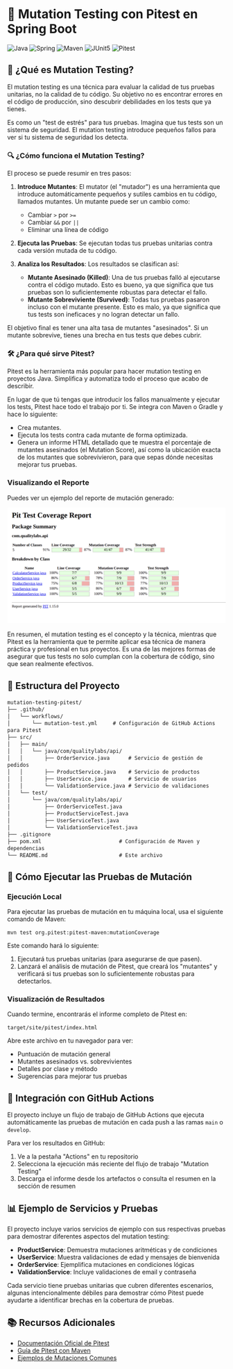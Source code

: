 # 🧪 Mutation Testing con Pitest en Spring Boot

![Java](https://img.shields.io/badge/Java-ED8B00?style=for-the-badge&logo=openjdk&logoColor=white)
![Spring](https://img.shields.io/badge/Spring-6DB33F?style=for-the-badge&logo=spring&logoColor=white)
![Maven](https://img.shields.io/badge/Maven-C71A36?style=for-the-badge&logo=apache-maven&logoColor=white)
![JUnit5](https://img.shields.io/badge/Junit5-25A162?style=for-the-badge&logo=junit5&logoColor=white)
![Pitest](https://img.shields.io/badge/Pitest-FFD700?style=for-the-badge&logo=java&logoColor=black)



## 🚀 ¿Qué es Mutation Testing?

El mutation testing es una técnica para evaluar la calidad de tus pruebas unitarias, no la calidad de tu código. Su objetivo no es encontrar errores en el código de producción, sino descubrir debilidades en los tests que ya tienes.

Es como un "test de estrés" para tus pruebas. Imagina que tus tests son un sistema de seguridad. El mutation testing introduce pequeños fallos para ver si tu sistema de seguridad los detecta.

### 🔍 ¿Cómo funciona el Mutation Testing?

El proceso se puede resumir en tres pasos:

1. **Introduce Mutantes**: El mutator (el "mutador") es una herramienta que introduce automáticamente pequeños y sutiles cambios en tu código, llamados mutantes. Un mutante puede ser un cambio como:
   - Cambiar `>` por `>=`
   - Cambiar `&&` por `||`
   - Eliminar una línea de código

2. **Ejecuta las Pruebas**: Se ejecutan todas tus pruebas unitarias contra cada versión mutada de tu código.

3. **Analiza los Resultados**: Los resultados se clasifican así:
   - **Mutante Asesinado (Killed)**: Una de tus pruebas falló al ejecutarse contra el código mutado. Esto es bueno, ya que significa que tus pruebas son lo suficientemente robustas para detectar el fallo.
   - **Mutante Sobreviviente (Survived)**: Todas tus pruebas pasaron incluso con el mutante presente. Esto es malo, ya que significa que tus tests son ineficaces y no logran detectar un fallo.

El objetivo final es tener una alta tasa de mutantes "asesinados". Si un mutante sobrevive, tienes una brecha en tus tests que debes cubrir.

### 🛠️ ¿Para qué sirve Pitest?

Pitest es la herramienta más popular para hacer mutation testing en proyectos Java. Simplifica y automatiza todo el proceso que acabo de describir.

En lugar de que tú tengas que introducir los fallos manualmente y ejecutar los tests, Pitest hace todo el trabajo por ti. Se integra con Maven o Gradle y hace lo siguiente:
- Crea mutantes.
- Ejecuta los tests contra cada mutante de forma optimizada.
- Genera un informe HTML detallado que te muestra el porcentaje de mutantes asesinados (el Mutation Score), así como la ubicación exacta de los mutantes que sobrevivieron, para que sepas dónde necesitas mejorar tus pruebas.

### Visualizando el Reporte

Puedes ver un ejemplo del reporte de mutación generado:

![Mutation Testing Report](docs/images/report.png)

En resumen, el mutation testing es el concepto y la técnica, mientras que Pitest es la herramienta que te permite aplicar esa técnica de manera práctica y profesional en tus proyectos. Es una de las mejores formas de asegurar que tus tests no solo cumplan con la cobertura de código, sino que sean realmente efectivos.


## 📂 Estructura del Proyecto

```
mutation-testing-pitest/
├── .github/
│   └── workflows/
│       └── mutation-test.yml     # Configuración de GitHub Actions para Pitest
├── src/
│   ├── main/
│   │   └── java/com/qualitylabs/api/
│   │       ├── OrderService.java      # Servicio de gestión de pedidos
│   │       ├── ProductService.java    # Servicio de productos
│   │       ├── UserService.java       # Servicio de usuarios
│   │       └── ValidationService.java # Servicio de validaciones
│   └── test/
│       └── java/com/qualitylabs/api/
│           ├── OrderServiceTest.java
│           ├── ProductServiceTest.java
│           ├── UserServiceTest.java
│           └── ValidationServiceTest.java
├── .gitignore
├── pom.xml                         # Configuración de Maven y dependencias
└── README.md                       # Este archivo
```
## 🚦 Cómo Ejecutar las Pruebas de Mutación

### Ejecución Local

Para ejecutar las pruebas de mutación en tu máquina local, usa el siguiente comando de Maven:

```
mvn test org.pitest:pitest-maven:mutationCoverage
```

Este comando hará lo siguiente:
1. Ejecutará tus pruebas unitarias (para asegurarse de que pasen).
2. Lanzará el análisis de mutación de Pitest, que creará los "mutantes" y verificará si tus pruebas son lo suficientemente robustas para detectarlos.

### Visualización de Resultados

Cuando termine, encontrarás el informe completo de Pitest en:
```
target/site/pitest/index.html
```

Abre este archivo en tu navegador para ver:
- Puntuación de mutación general
- Mutantes asesinados vs. sobrevivientes
- Detalles por clase y método
- Sugerencias para mejorar tus pruebas

## 🔄 Integración con GitHub Actions

El proyecto incluye un flujo de trabajo de GitHub Actions que ejecuta automáticamente las pruebas de mutación en cada push a las ramas `main` o `develop`.

Para ver los resultados en GitHub:
1. Ve a la pestaña "Actions" en tu repositorio
2. Selecciona la ejecución más reciente del flujo de trabajo "Mutation Testing"
3. Descarga el informe desde los artefactos o consulta el resumen en la sección de resumen

## 📊 Ejemplo de Servicios y Pruebas

El proyecto incluye varios servicios de ejemplo con sus respectivas pruebas para demostrar diferentes aspectos del mutation testing:

- **ProductService**: Demuestra mutaciones aritméticas y de condiciones
- **UserService**: Muestra validaciones de edad y mensajes de bienvenida
- **OrderService**: Ejemplifica mutaciones en condiciones lógicas
- **ValidationService**: Incluye validaciones de email y contraseña

Cada servicio tiene pruebas unitarias que cubren diferentes escenarios, algunas intencionalmente débiles para demostrar cómo Pitest puede ayudarte a identificar brechas en la cobertura de pruebas.

## 📚 Recursos Adicionales

- [Documentación Oficial de Pitest](https://pitest.org/)
- [Guía de Pitest con Maven](https://maven.apache.org/plugins/maven-surefire-plugin/examples/junit-platform.html)
- [Ejemplos de Mutaciones Comunes](https://pitest.org/quickstart/mutators/)


